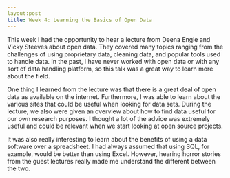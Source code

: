 ```yaml
---
layout:post
title: Week 4: Learning the Basics of Open Data
---
```


This week I had the opportunity to hear a lecture from Deena Engle and Vicky Steeves about open data.  They covered many topics ranging from the challenges of using proprietary data, cleaning data, and popular tools used to handle data. In the past, I have never worked with open data or with any sort of data handling platform, so this talk was a great way to learn more about the field. 

One thing I learned from the lecture was that there is a great deal of open data as available on the internet. Furthermore, I was able to learn about the various sites that could be useful when looking for data sets. During the lecture, we also were given an overview about how to find data useful for our own research purposes. I thought a lot of the advice was extremely useful and could be relevant when we start looking at open source projects. 

It was also really interesting to learn about the benefits of using a data software over a spreadsheet. I had always assumed that using SQL, for example, would be better than using Excel. However, hearing horror stories from the guest lectures really made me understand the different between the two. 

